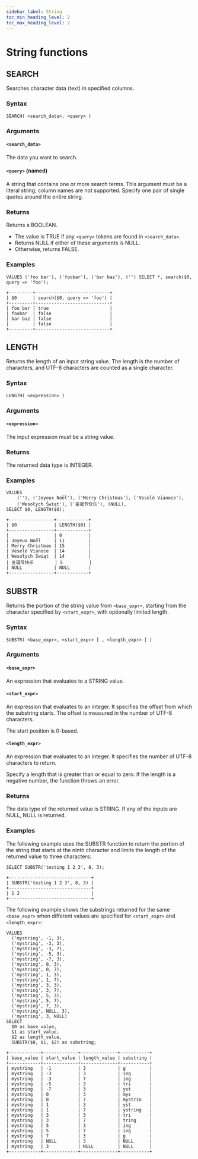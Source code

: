 ```yaml
---
sidebar_label: String
toc_min_heading_level: 2
toc_max_heading_level: 2
---
```


# String functions

## SEARCH

Searches character data (text) in specified columns.

### Syntax

```scopeql
SEARCH( <search_data>, <query> )
```

### Arguments

#### `<search_data>`

The data you want to search.

#### `<query>` (named)

A string that contains one or more search terms. This argument must be a literal string; column names are not supported. Specify one pair of single quotes around the entire string.

### Returns

Returns a BOOLEAN.

* The value is TRUE if any `<query>` tokens are found in `<search_data>`.
* Returns NULL if either of these arguments is NULL.
* Otherwise, returns FALSE.

### Examples

```scopeql
VALUES ('foo bar'), ('foobar'), ('bar baz'), ('') SELECT *, search($0, query => 'foo');
```

```
+---------+----------------------------+
| $0      | search($0, query => 'foo') |
+---------+----------------------------+
| foo bar | true                       |
| foobar  | false                      |
| bar baz | false                      |
|         | false                      |
+---------+----------------------------+
```

## LENGTH

Returns the length of an input string value. The length is the number of characters, and UTF-8 characters are counted as a single character.

### Syntax

```scopeql
LENGTH( <expression> )
```

### Arguments

#### `<expression>`

The input expression must be a string value.

### Returns

The returned data type is INTEGER.

### Examples

```scopeql
VALUES
    (''), ('Joyeux Noël'), ('Merry Christmas'), ('Veselé Vianoce'),
    ('Wesołych Świąt'), ('圣诞节快乐'), (NULL),
SELECT $0, LENGTH($0);
```

```
+-----------------+------------+
| $0              | LENGTH($0) |
+-----------------+------------+
|                 | 0          |
| Joyeux Noël     | 11         |
| Merry Christmas | 15         |
| Veselé Vianoce  | 14         |
| Wesołych Świąt  | 14         |
| 圣诞节快乐        | 5          |
| NULL            | NULL       |
+-----------------+------------+
```

## SUBSTR

Returns the portion of the string value from `<base_expr>`, starting from the character specified by `<start_expr>`, with optionally limited length.

### Syntax

```scopeql
SUBSTR( <base_expr>, <start_expr> [ , <length_expr> ] )
```

### Arguments

#### `<base_expr>`

An expression that evaluates to a STRING value.

#### `<start_expr>`

An expression that evaluates to an integer. It specifies the offset from which the substring starts. The offset is measured in the number of UTF-8 characters.

The start position is 0-based.

#### `<length_expr>`

An expression that evaluates to an integer. It specifies the number of UTF-8 characters to return.

Specify a length that is greater than or equal to zero. If the length is a negative number, the function throws an error.

### Returns

The data type of the returned value is STRING. If any of the inputs are NULL, NULL is returned.

### Examples

The following example uses the SUBSTR function to return the portion of the string that starts at the ninth character and limits the length of the returned value to three characters:

```scopeql
SELECT SUBSTR('testing 1 2 3', 8, 3);
```

```
+-------------------------------+
| SUBSTR('testing 1 2 3', 8, 3) |
+-------------------------------+
| 1 2                           |
+-------------------------------+
```

The following example shows the substrings returned for the same `<base_expr>` when different values are specified for `<start_expr>` and `<length_expr>`:

```scopeql
VALUES
  ('mystring', -1, 3),
  ('mystring', -3, 3),
  ('mystring', -3, 7),
  ('mystring', -5, 3),
  ('mystring', -7, 3),
  ('mystring', 0, 3),
  ('mystring', 0, 7),
  ('mystring', 1, 3),
  ('mystring', 1, 7),
  ('mystring', 3, 3),
  ('mystring', 3, 7),
  ('mystring', 5, 3),
  ('mystring', 5, 7),
  ('mystring', 7, 3),
  ('mystring', NULL, 3),
  ('mystring', 3, NULL)
SELECT
  $0 as base_value,
  $1 as start_value,
  $2 as length_value,
  SUBSTR($0, $1, $2) as substring;
```

```
+------------+-------------+--------------+-----------+
| base_value | start_value | length_value | substring |
+------------+-------------+--------------+-----------+
| mystring   | -1          | 3            | g         |
| mystring   | -3          | 3            | ing       |
| mystring   | -3          | 7            | ing       |
| mystring   | -5          | 3            | tri       |
| mystring   | -7          | 3            | yst       |
| mystring   | 0           | 3            | mys       |
| mystring   | 0           | 7            | mystrin   |
| mystring   | 1           | 3            | yst       |
| mystring   | 1           | 7            | ystring   |
| mystring   | 3           | 3            | tri       |
| mystring   | 3           | 7            | tring     |
| mystring   | 5           | 3            | ing       |
| mystring   | 5           | 7            | ing       |
| mystring   | 7           | 3            | g         |
| mystring   | NULL        | 3            | NULL      |
| mystring   | 3           | NULL         | NULL      |
+------------+-------------+--------------+-----------+
```
